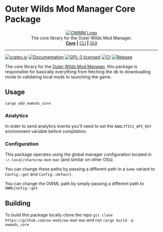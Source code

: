 <!-- markdownlint-disable MD030 MD033 -->

# Outer Wilds Mod Manager Core Package

<p align="center">
<a href="https://github.com/ow-mods/ow-mod-man"><img src="https://raw.githubusercontent.com/ow-mods/ow-mod-man/main/.github/assets/logo-core.png" alt="OWMM Logo"/></a><br/>
The core library for the Outer Wilds Mod Manager.<br/>
<a href="https://github.com/ow-mods/ow-mod-man/tree/main/owmods_core"><b>Core</b></a><b> |</b>
<a href="https://github.com/ow-mods/ow-mod-man/tree/main/owmods_cli">CLI</a><b> |</b>
<a href="https://github.com/ow-mods/ow-mod-man/tree/main/owmods_gui">GUI</a>
</p>

<hr/>

[![crates.io](https://img.shields.io/crates/v/owmods_core.svg)](https://crates.io/crates/owmods_core)
[![Documentation](https://docs.rs/owmods_core/badge.svg)](https://docs.rs/owmods_core)
[![GPL-3 licensed](https://img.shields.io/crates/l/owmods_core.svg)](https://github.com/ow-mods/ow-mod-man/blob/main/LICENSE)
[![CI](https://github.com/ow-mods/ow-mod-man/actions/workflows/ci.yml/badge.svg?branch=main)](https://github.com/ow-mods/ow-mod-man/actions/workflows/ci.yml)
[![Release](https://github.com/ow-mods/ow-mod-man/actions/workflows/release_core.yml/badge.svg)](https://github.com/ow-mods/ow-mod-man/actions/workflows/release_core.yml)

The core library for the [Outer Wilds Mod Manager](https://github.com/ow-mods/ow-mod-man), this package is responsible for basically everything from fetching the db to downloading mods to validating local mods to launching the game.  

## Usage

`cargo add owmods_core`

### Analytics

In order to send analytics events you'll need to set the `ANALYTICS_API_KEY` environment variable before compilation.

### Configuration

This package operates using the global manager configuration located in `~/.local/share/ow-mod-man` (and similar on other OSs).

You can change these paths by passing a different path in a `Some` variant to `Config::get` and `Config::default`.

You can change the OWML path by simply passing a different path to `OWMLConfig::get`

## Building

To build this package locally clone the repo `git clone https://github.com/ow-mods/ow-mod-man` and run `cargo build -p owmods_core`
